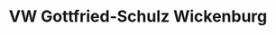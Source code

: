 ---
title: "VW Gottfried-Schulz Wickenburg"
url: /essen/vw-gottfried-schulz-wickenburg/
shop: Autohaus
---